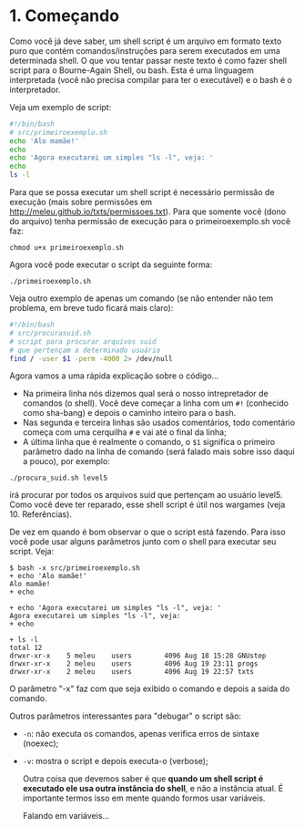 # 1. Começando

   Como você já deve saber, um shell script é um arquivo em formato texto
puro que contém comandos/instruções para serem executados em uma
determinada shell. O que vou tentar passar neste texto é como fazer shell
script para o Bourne-Again Shell, ou bash. Esta é uma linguagem
interpretada (você não precisa compilar para ter o executável) e o bash é
o interpretador.

   Veja um exemplo de script:

```bash
#!/bin/bash
# src/primeiroexemplo.sh
echo 'Alo mamãe!'
echo
echo 'Agora executarei um simples "ls -l", veja: '
echo
ls -l
```

   Para que se possa executar um shell script é necessário permissão de
execução (mais sobre permissões em http://meleu.github.io/txts/permissoes.txt).
Para que somente você (dono do arquivo) tenha permissão de execução
para o primeiroexemplo.sh você faz:

```
chmod u+x primeiroexemplo.sh
```

Agora você pode executar o script da seguinte forma:

```
./primeiroexemplo.sh
```

   Veja outro exemplo de apenas um comando (se não entender não tem problema,
em breve tudo ficará mais claro):

```bash
#!/bin/bash
# src/procurasuid.sh
# script para procurar arquivos suid
# que pertençam a determinado usuário
find / -user $1 -perm -4000 2> /dev/null
```

   Agora vamos a uma rápida explicação sobre o código...
- Na primeira linha nós dizemos qual será o nosso intrepretador de
comandos (o shell). Você deve começar a linha com um `#!` (conhecido como
sha-bang) e depois o caminho inteiro para o bash.
- Nas segunda e terceira linhas são usados comentários, todo
comentário começa com uma cerquilha `#` e vai até o final da linha;
- A última linha que é realmente o comando, o `$1` significa o primeiro
parâmetro dado na linha de comando (será falado mais sobre isso daqui
a pouco), por exemplo:

```
./procura_suid.sh level5
```

irá procurar por todos os arquivos suid que pertençam ao usuário level5.
Como você deve ter reparado, esse shell script é útil nos wargames (veja
10. Referências).

   De vez em quando é bom observar o que o script está fazendo. Para isso
você pode usar alguns parâmetros junto com o shell para executar seu
script. Veja:

```
$ bash -x src/primeiroexemplo.sh
+ echo 'Alo mamãe!'
Alo mamãe!
+ echo

+ echo 'Agora executarei um simples "ls -l", veja: '
Agora executarei um simples "ls -l", veja:
+ echo

+ ls -l
total 12
drwxr-xr-x    5 meleu    users        4096 Aug 18 15:28 GNUstep
drwxr-xr-x    2 meleu    users        4096 Aug 19 23:11 progs
drwxr-xr-x    2 meleu    users        4096 Aug 19 22:57 txts
```

   O parâmetro "-x" faz com que seja exibido o comando e depois a saída do
comando.

   Outros parâmetros interessantes para "debugar" o script são:

- `-n`: não executa os comandos, apenas verifica erros de sintaxe (noexec);
- `-v`: mostra o script e depois executa-o (verbose);

   Outra coisa que devemos saber é que **quando um shell script é executado
ele usa outra instância do shell**, e não a instância atual. É importante termos
isso em mente quando formos usar variáveis.

   Falando em variáveis...
